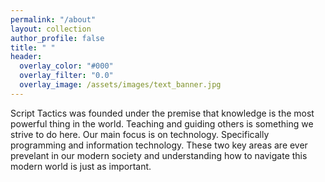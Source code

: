 ```yaml
---
permalink: "/about"
layout: collection
author_profile: false
title: " "
header:
  overlay_color: "#000"
  overlay_filter: "0.0"
  overlay_image: /assets/images/text_banner.jpg
---
```

Script Tactics was founded under the premise that knowledge is the most powerful thing in the world. Teaching and guiding others is something we strive to do here. Our main focus is on technology. Specifically programming and information technology. These two key areas are ever prevelant in our modern society and understanding how to navigate this modern world is just as important.